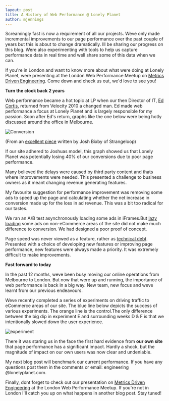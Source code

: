```yaml
---
layout: post
title: A History of Web Performance @ Lonely Planet
author: mjennings
---
```


Screamingly fast is now a requirement of all our projects. Weve only made incremental improvements to our page performance over the past couple of years but this is about to change dramatically. Ill be sharing our progress on this blog. Were also experimenting with tools to help us capture performance data in real time and well share some of this data when we can.

If you're in London and want to know more about what were doing at Lonely Planet, were presenting at the London Web Performance Meetup on [Metrics Driven Engineering](http://www.meetup.com/London-Web-Performance-Group/events/69285112/). Come down and check us out, we'd love to see you!

**Turn the clock back 2 years**

Web performance became a hot topic at LP when our then Director of IT, [Ed Cortis](http://linkd.in/MZ6dZI), returned from Velocity 2010 a changed man. Ed made web performance a focus at Lonely Planet and is largely responsible for my passion. Soon after Ed's return, graphs like the one below were being hotly discussed around the office in Melbourne.

![Conversion](http://getfile4.posterous.com/getfile/files.posterous.com/temp-2012-08-06/hzgvrlfjmEqIkdpxnGsujxoBmqEbnjonEkFsmwJqHgbEcpkqkvazysCHklGc/conversion.jpeg.scaled699.jpg)

(From an [excellent piece](http://bit.ly/PAnjaO) written by Josh Bixby of Strangeloop)

If our site adhered to Joshuas model, this graph showed us that Lonely Planet was potentially losing 40% of our conversions due to poor page performance.

Many believed the delays were caused by third party content and thats where improvements were needed. This presented a challenge to business owners as it meant changing revenue generating features.

My favourite suggestion for performance improvement was removing some ads to speed up the page and calculating whether the net increase in conversion made up for the loss in ad revenue. This was a bit too radical for our tastes.

We ran an A/B test asynchronously loading some ads in iFrames.But [lazy loading](http://en.wikipedia.org/wiki/Lazy_loading) some ads on non-eCommerce areas of the site did not make much difference to conversion. We had designed a poor proof of concept.

Page speed was never viewed as a feature, rather as [technical debt](http://en.wikipedia.org/wiki/Technical_debt). Presented with a choice of developing new features or improving page performance, new features were always made a priority. It was extremely difficult to make improvements.

**Fast forward to today**

In the past 12 months, weve been busy moving our online operations from Melbourne to London. But now that were up and running, the importance of web performance is back in a big way. New team, new focus and weve learnt from our previous endeavours.

Weve recently completed a series of experiments on driving traffic to eCommerce areas of our site. The blue line below depicts the success of various experiments. The orange line is the control.The only difference between the big dip in experiment E and surrounding weeks D & F is that we intentionally slowed down the user experience.


![experiment](http://getfile1.posterous.com/getfile/files.posterous.com/temp-2012-08-06/bzvJHGpCIelmtgsJwrrJtJcckphkJipmBEbnGugFfBlldpcgyuGcmpHhmjJt/Experiments.png)


There it was staring us in the face  the first hard evidence from **our own site** that page performance has a significant impact. Hardly a shock, but the magnitude of impact on our own users was now clear and undeniable.

My next blog post will benchmark our current performance. If you have any questions post them in the comments or email: engineering @lonelyplanet.com.

Finally, dont forget to check out our presentation on [Metrics Driven Engineering](http://www.meetup.com/London-Web-Performance-Group/events/69285112/) at the London Web Performance Meetup. If you're not in London I'll catch you up on what happens in another blog post. Stay tuned!



